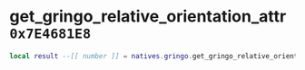 # get_gringo_relative_orientation_attr `0x7E4681E8`

```lua
local result --[[ number ]] = natives.gringo.get_gringo_relative_orientation_attr(_unk0 --[[ number ]], _unk1 --[[ number ]], _unk2 --[[ number ]])
```